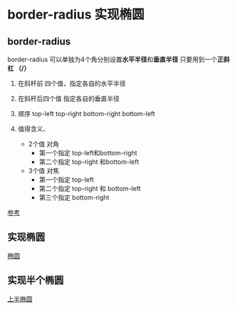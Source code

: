 # border-radius 实现椭圆

## border-radius

border-radius 可以单独为4个角分别设置**水平半径**和**垂直半径** 只要用到一个**正斜杠 （/）**

1. 在斜杆前 四个值，指定各自的水平半径
2. 在斜杆后四个值 指定各自的垂直半径

3. 顺序 top-left top-right bottom-right bottom-left

4. 值得含义、
    * 2个值  对角
        * 第一个指定 top-left和bottom-right  
        * 第二个指定 top-right 和bottom-left
    * 3个值 对焦
        * 第一个指定 top-left
        * 第二个指定 top-right 和 bottom-left
        * 第三个指定 bottom-right

[参考][border-raduis顺序]



## 实现椭圆

[椭圆][border-radius椭圆]

## 实现半个椭圆

[上半椭圆][上半椭圆]





















[border-radius椭圆]: ./01.html
[border-raduis顺序]: ./02.html
[上半椭圆]: ./03.html